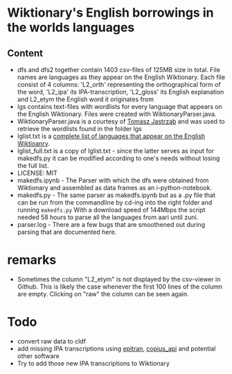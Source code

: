 # Wiktionary's English borrowings in the worlds languages

## Content

- dfs and dfs2 together contain 1403 csv-files of 125MB size in total. File names are languages as they appear on the English Wiktionary. Each file consist of 4 columns: 'L2_orth' representing the orthographical form of the word, 'L2_ipa' its IPA-transcription, 'L2_gloss' its English explanation and L2_etym the English word it originates from
- lgs contains text-files with wordlists for every language that appears on the English Wiktionary. Files were created with WiktionaryParser.java.
- WiktionaryParser.java is a courtesy of [Tomasz Jastrząb](https://scholar.google.com/citations?user=p2EcxaMAAAAJ&hl=pl) and was used to retrieve the wordlists found in the folder lgs 
- lglist.txt is a [complete list of languages that appear on the English Wiktioanry](https://en.wiktionary.org/wiki/Wiktionary:List_of_languages).
- lglist_full.txt is a copy of lglist.txt - since the latter serves as input for makedfs.py it can be modified according to one's needs without losing the full list.
- LICENSE: MIT
- makedfs.ipynb - The Parser with which the dfs were obtained from Wiktionary and assembled as data frames as an i-python-notebook.
- makedfs.py - The same parser as makedfs.ipynb but as a .py file that can be run from the commandline by cd-ing into the right folder and running ```makedfs.py```
With a download speed of 144Mbps the script needed 58 hours to parse all the languages from aari until zuni.
- parser.log - There are a few bugs that are smoothened out during parsing that are documented here.

# remarks
- Sometimes the column "L2_etym" is not displayed by the csv-viewer in Github. This is likely the case whenever the first 100 lines of the column are empty. Clicking on "raw" the column can be seen again.

# Todo
- convert raw data to cldf
- add missing IPA transcriptions using [epitran](https://pypi.org/project/epitran/), [copius_api](https://github.com/martino-vic/copius_api) and potential other software
- Try to add those new IPA transcriptions to Wiktionary